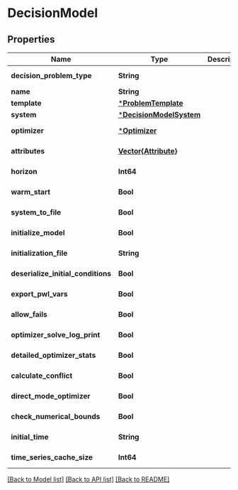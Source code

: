 # DecisionModel


## Properties
Name | Type | Description | Notes
------------ | ------------- | ------------- | -------------
**decision_problem_type** | **String** |  | [optional] [default to "GenericOpProblem"]
**name** | **String** |  | [default to nothing]
**template** | [***ProblemTemplate**](ProblemTemplate.md) |  | [default to nothing]
**system** | [***DecisionModelSystem**](DecisionModelSystem.md) |  | [default to nothing]
**optimizer** | [***Optimizer**](Optimizer.md) |  | [optional] [default to nothing]
**attributes** | [**Vector{Attribute}**](Attribute.md) |  | [optional] [default to nothing]
**horizon** | **Int64** |  | [optional] [default to 0]
**warm_start** | **Bool** |  | [optional] [default to true]
**system_to_file** | **Bool** |  | [optional] [default to true]
**initialize_model** | **Bool** |  | [optional] [default to true]
**initialization_file** | **String** |  | [optional] [default to ""]
**deserialize_initial_conditions** | **Bool** |  | [optional] [default to false]
**export_pwl_vars** | **Bool** |  | [optional] [default to false]
**allow_fails** | **Bool** |  | [optional] [default to false]
**optimizer_solve_log_print** | **Bool** |  | [optional] [default to false]
**detailed_optimizer_stats** | **Bool** |  | [optional] [default to false]
**calculate_conflict** | **Bool** |  | [optional] [default to false]
**direct_mode_optimizer** | **Bool** |  | [optional] [default to false]
**check_numerical_bounds** | **Bool** |  | [optional] [default to true]
**initial_time** | **String** |  | [optional] [default to nothing]
**time_series_cache_size** | **Int64** |  | [optional] [default to 1048576]


[[Back to Model list]](../README.md#models) [[Back to API list]](../README.md#api-endpoints) [[Back to README]](../README.md)


